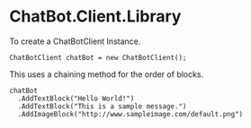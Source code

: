 # ChatBot.Client.Library

To create a ChatBotClient Instance.

```#
ChatBotClient chatBot = new ChatBotClient();
```

This uses a chaining method for the order of blocks.

```#
chatBot
  .AddTextBlock("Hello World!")
  .AddTextBlock("This is a sample message.")
  .AddImageBlock("http://www.sampleimage.com/default.png")
```
